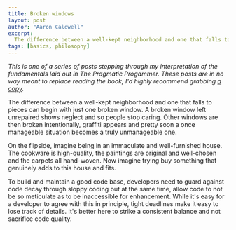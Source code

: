 ```yaml
---
title: Broken windows
layout: post
author: "Aaron Caldwell"
excerpt:
  The difference between a well-kept neighborhood and one that falls to pieces can begin with just one broken window. A broken window left unrepaired shows neglect and so people stop caring. Other windows are then broken intentionally, graffiti appears and pretty soon a once manageable situation becomes a truly unmanageable one.
tags: [basics, philosophy]
---
```

*This is one of a series of posts stepping through my interpretation of the fundamentals laid out in The Pragmatic Progammer. These posts are in no way meant to replace reading the book, I'd highly recommend grabbing [a copy](http://www.goodreads.com/book/show/4099.The_Pragmatic_Programmer).*

The difference between a well-kept neighborhood and one that falls to pieces can begin with just one broken window. A broken window left unrepaired shows neglect and so people stop caring. Other windows are then broken intentionally, graffiti appears and pretty soon a once manageable situation becomes a truly unmanageable one.

On the flipside, imagine being in an immaculate and well-furnished house. The cookware is high-quality, the paintings are original and well-chosen and the carpets all hand-woven. Now imagine trying buy something that genuinely adds to this house and fits.

To build and maintain a good code base, developers need to guard against code decay through sloppy coding but at the same time, allow code to not be so meticulate as to be inaccessible for enhancement. While it's easy for a developer to agree with this in principle, tight deadlines make it easy to lose track of details. It's better here to strike a consistent balance and not sacrifice code quality.
